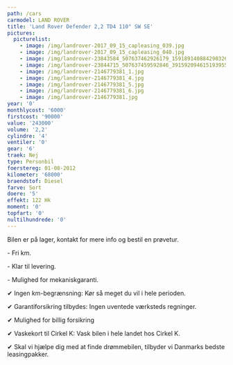 ```yaml
---
path: /cars
carmodel: LAND ROVER
title: 'Land Rover Defender 2,2 TD4 110" SW SE'
pictures:
  picturelist:
    - image: /img/landrover-2017_09_15_capleasing_039.jpg
    - image: /img/landrover-2017_09_15_capleasing_040.jpg
    - image: /img/landrover-23843584_507637462926179_1591891408842903264_n.jpg
    - image: /img/landrover-23844715_507637459592846_3915920946151939554_n.jpg
    - image: /img/landrover-2146779381_1.jpg
    - image: /img/landrover-2146779381_4.jpg
    - image: /img/landrover-2146779381_5.jpg
    - image: /img/landrover-2146779381_6.jpg
    - image: /img/landrover-2146779381.jpg
year: '0'
monthlycost: '6000'
firstcost: '90000'
value: '243000'
volume: '2,2'
cylindre: '4'
ventiler: '0'
gear: '6'
traek: Nej
type: Personbil
foerstereg: 01-08-2012
kilometer: '68000'
braendstof: Diesel
farve: Sort
doere: '5'
effekt: 122 Hk
moment: '0'
topfart: '0'
nultilhundrede: '0'
---
```

Bilen er på lager, kontakt for mere info og bestil en prøvetur.



\- Fri km. 

\- Klar til levering.

\- Mulighed for mekaniskgaranti.

 ✔ Ingen km-begrænsning: Kør så meget du vil i hele perioden.

 ✔ Garantiforsikring tilbydes: Ingen uventede værksteds regninger.

 ✔ Mulighed for billig forsikring 

 ✔ Vaskekort til Cirkel K: Vask bilen i hele landet hos Cirkel K.

 ✔ Skal vi hjælpe dig med at finde drømmebilen, tilbyder vi Danmarks bedste leasingpakker.
